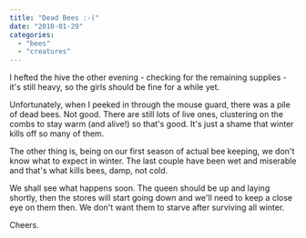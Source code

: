 ```yaml
---
title: "Dead Bees :-("
date: "2010-01-29"
categories: 
  - "bees"
  - "creatures"
---
```


I hefted the hive the other evening - checking for the remaining supplies - it's still heavy, so the girls should be fine for a while yet.

Unfortunately, when I peeked in through the mouse guard, there was a pile of dead bees. Not good. There are still lots of live ones, clustering on the combs to stay warm (and alive!) so that's good. It's just a shame that winter kills off so many of them.

The other thing is, being on our first season of actual bee keeping, we don't know what to expect in winter. The last couple have been wet and miserable and that's what kills bees, damp, not cold.

We shall see what happens soon. The queen should be up and laying shortly, then the stores will start going down and we'll need to keep a close eye on them then. We don't want them to starve after surviving all winter.

Cheers.
